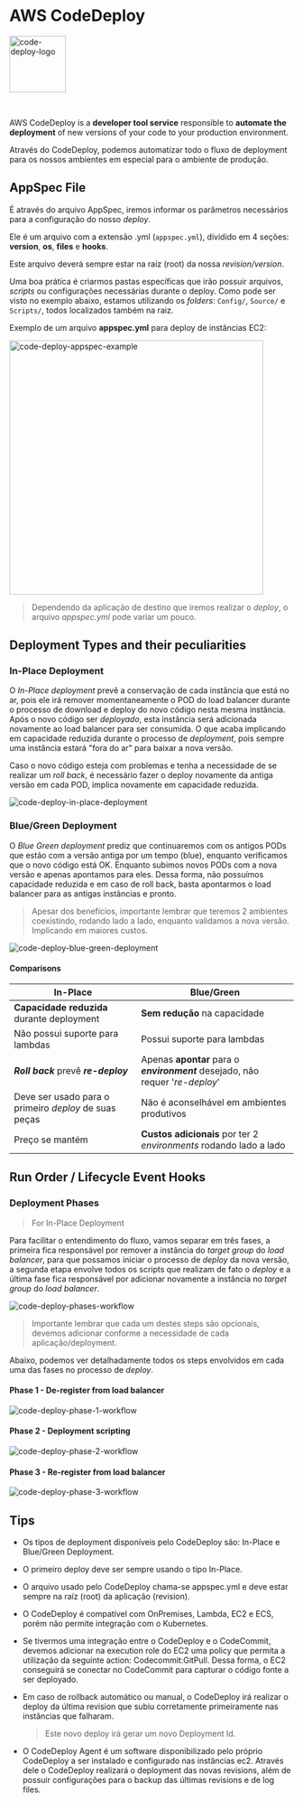 # AWS CodeDeploy

<img height=100px; alt="code-deploy-logo" src="../../../../images/code-deploy.png" />

<p>&nbsp;</p>

AWS CodeDeploy is a **developer tool service** responsible to **automate the deployment** of new versions of your code to your production environment.

Através do CodeDeploy, podemos automatizar todo o fluxo de deployment para os nossos ambientes em especial para o ambiente de produção.

## AppSpec File

É através do arquivo AppSpec, iremos informar os parâmetros necessários para a configuração do nosso *deploy*.

Ele é um arquivo com a extensão .yml (```appspec.yml```), dividido em 4 seções: **version**, **os**, **files** e **hooks**.

Este arquivo deverá sempre estar na raíz (root) da nossa *revision/version*.

Uma boa prática é criarmos pastas específicas que irão possuir arquivos, *scripts* ou configurações necessárias durante o deploy. Como pode ser visto no exemplo abaixo, estamos utilizando os *folders*: ```Config/```, ```Source/``` e ```Scripts/```, todos localizados também na raiz.

Exemplo de um arquivo **appspec.yml** para deploy de instâncias EC2:

<img width=450px; alt="code-deploy-appspec-example" src="../../../../images/code-deploy-appspec-example.png" />

> Dependendo da aplicação de destino que iremos realizar o *deploy*, o arquivo *appspec.yml* pode variar um pouco.

## Deployment Types and their peculiarities

### In-Place Deployment

O *In-Place deployment* prevê a conservação de cada instância que está no ar, pois ele irá remover momentaneamente o POD do load balancer durante o processo de download e deploy do novo código nesta mesma instância. Após o novo código ser *deployado*, esta instância será adicionada novamente ao load balancer para ser consumida. O que acaba implicando em capacidade reduzida durante o processo de *deployment*, pois sempre uma instância estará "fora do ar" para baixar a nova versão.

Caso o novo código esteja com problemas e tenha a necessidade de se realizar um *roll back*, é necessário fazer o deploy novamente da antiga versão em cada POD, implica novamente em capacidade reduzida.

![code-deploy-in-place-deployment](../../../../images/code-deploy-in-place-deployment.drawio.png)

### Blue/Green Deployment

O *Blue Green deployment* prediz que continuaremos com os antigos PODs que estão com a versão antiga por um tempo (blue), enquanto verificamos que o novo código está OK. Enquanto subimos novos PODs com a nova versão e apenas apontamos para eles. Dessa forma, não possuímos capacidade reduzida e em caso de roll back, basta apontarmos o load balancer para as antigas instâncias e pronto.

> Apesar dos benefícios, importante lembrar que teremos 2 ambientes coexistindo, rodando lado a lado, enquanto validamos a nova versão. Implicando em maiores custos.

![code-deploy-blue-green-deployment](../../../../images/code-deploy-blue-green-deployment.drawio.png)

#### Comparisons

**In-Place** | **Blue/Green** |
------------ | -------------- |
**Capacidade reduzida** durante deployment | **Sem redução** na capacidade |
Não possui suporte para lambdas | Possui suporte para lambdas |
***Roll back*** prevê ***re-deploy*** | Apenas **apontar** para o ***environment*** desejado, não requer '*re-deploy*' |
Deve ser usado para o primeiro *deploy* de suas peças | Não é aconselhável em ambientes produtivos |
Preço se mantém | **Custos adicionais** por ter 2 *environments* rodando lado a lado |

## Run Order / Lifecycle Event Hooks

### Deployment Phases

> For In-Place Deployment

Para facilitar o entendimento do fluxo, vamos separar em três fases, a primeira fica responsável por remover a instância do *target group* do *load balancer*, para que possamos iniciar o processo de *deploy* da nova versão, a segunda etapa envolve todos os scripts que realizam de fato o *deploy* e a última fase fica responsável por adicionar novamente a instância no *target group* do *load balancer*.

![code-deploy-phases-workflow](../../../../images/code-deploy-phases-workflow.drawio.png)

> Importante lembrar que cada um destes steps são opcionais, devemos adicionar conforme a necessidade de cada aplicação/deployment.

Abaixo, podemos ver detalhadamente todos os steps envolvidos em cada uma das fases no processo de *deploy*.

#### **Phase 1 - De-register from load balancer**

![code-deploy-phase-1-workflow](../../../../images/code-deploy-phase-1-workflow.drawio.png)

#### **Phase 2 - Deployment scripting**

![code-deploy-phase-2-workflow](../../../../images/code-deploy-phase-2-workflow.drawio.png)

#### **Phase 3 - Re-register from load balancer**

![code-deploy-phase-3-workflow](../../../../images/code-deploy-phase-3-workflow.drawio.png)

## Tips

- Os tipos de deployment disponíveis pelo CodeDeploy são: In-Place e Blue/Green Deployment.

- O primeiro deploy deve ser sempre usando o tipo In-Place.

- O arquivo usado pelo CodeDeploy chama-se appspec.yml e deve estar sempre na raíz (root) da aplicação (revision).

- O CodeDeploy é compatível com OnPremises, Lambda, EC2 e ECS, porém não permite integração com o Kubernetes.

- Se tivermos uma integração entre o CodeDeploy e o CodeCommit, devemos adicionar na execution role do EC2 uma policy que permita a utilização da seguinte action: Codecommit:GitPull. Dessa forma, o EC2 conseguirá se conectar no CodeCommit para capturar o código fonte a ser deployado.

- Em caso de rollback automático ou manual, o CodeDeploy irá realizar o deploy da última revision que subiu corretamente primeiramente nas instâncias que falharam.
    > Este novo deploy irá gerar um novo Deployment Id.

- O CodeDeploy Agent é um software disponibilizado pelo próprio CodeDeploy a ser instalado e configurado nas instâncias ec2. Através dele o CodeDeploy realizará o deployment das novas revisions, além de possuir configurações para o backup das últimas revisions e de log files.